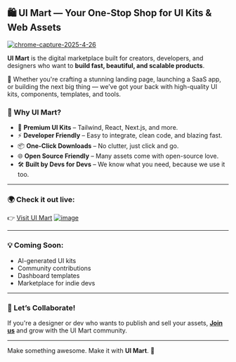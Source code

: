 ## 🛍️ UI Mart — Your One-Stop Shop for UI Kits & Web Assets
[![chrome-capture-2025-4-26](https://github.com/user-attachments/assets/5e90ebb3-1ec5-4f9f-98db-72e230182888)](https://www.uimart.in)


**UI Mart** is the digital marketplace built for creators, developers, and designers who want to **build fast, beautiful, and scalable products**.

🎨 Whether you're crafting a stunning landing page, launching a SaaS app, or building the next big thing — we’ve got your back with high-quality UI kits, components, templates, and tools.

### 🚀 Why UI Mart?

- 🧩 **Premium UI Kits** – Tailwind, React, Next.js, and more.
- ⚡ **Developer Friendly** – Easy to integrate, clean code, and blazing fast.
- 📦 **One-Click Downloads** – No clutter, just click and go.
- 🌐 **Open Source Friendly** – Many assets come with open-source love.
- 🛠️ **Built by Devs for Devs** – We know what you need, because we use it too.

---

### 🌍 Check it out live:
👉 [Visit UI Mart](https://uimart.in) 
[![image](https://github.com/user-attachments/assets/b076f4ed-64f5-4697-8d5f-ad6d00dd0502)](https://www.uimart.in)

---

### 💡 Coming Soon:
- AI-generated UI kits
- Community contributions
- Dashboard templates
- Marketplace for indie devs

---

### 🤝 Let’s Collaborate!
If you're a designer or dev who wants to publish and sell your assets, **[Join us](https://www.uimart.in/sell)** and grow with the UI Mart community.

---

Make something awesome. Make it with **UI Mart**. 💙
